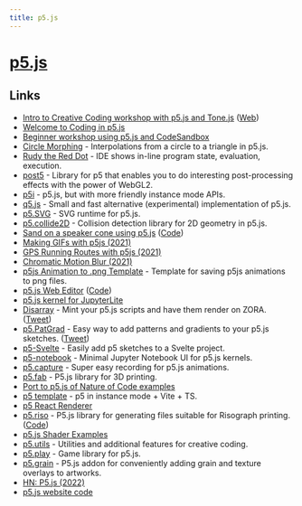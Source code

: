 ```yaml
---
title: p5.js
---
```


# [p5.js](https://p5js.org/)

## Links

- [Intro to Creative Coding workshop with p5.js and Tone.js](https://github.com/mattdesl/workshop-p5-intro) ([Web](https://p5-demos.glitch.me/))
- [Welcome to Coding in p5.js](https://happycoding.io/tutorials/p5js/welcome-to-coding)
- [Beginner workshop using p5.js and CodeSandbox](https://github.com/mattdesl/workshop-data-artwork)
- [Circle Morphing](https://github.com/golanlevin/circle-morphing) - Interpolations from a circle to a triangle in p5.js.
- [Rudy the Red Dot](https://rudy.zamfi.net/) - IDE shows in-line program state, evaluation, execution.
- [post5](https://github.com/bandaloo/post5) - Library for p5 that enables you to do interesting post-processing effects with the power of WebGL2.
- [p5i](https://github.com/antfu/p5i) - p5.js, but with more friendly instance mode APIs.
- [q5.js](https://github.com/LingDong-/q5xjs) - Small and fast alternative (experimental) implementation of p5.js.
- [p5.SVG](https://github.com/zenozeng/p5.js-svg) - SVG runtime for p5.js.
- [p5.collide2D](https://github.com/bmoren/p5.collide2D) - Collision detection library for 2D geometry in p5.js.
- [Sand on a speaker cone using p5.js](https://addieis.online/project/chladni/) ([Code](https://github.com/addiebarron/chladni))
- [Making GIFs with p5js (2021)](https://ippsketch.com/posts/making-gifs-with-p5js/)
- [GPS Running Routes with p5js (2021)](https://ippsketch.com/posts/gps-running-routes-with-p5js/)
- [Chromatic Motion Blur (2021)](https://ippsketch.com/posts/chromatic-motion-blur/)
- [p5js Animation to .png Template](https://github.com/ippsketch/p5js-animation-to-png-template) - Template for saving p5js animations to png files.
- [p5.js Web Editor](https://editor.p5js.org/) ([Code](https://github.com/processing/p5.js-web-editor))
- [p5.js kernel for JupyterLite](https://github.com/jupyterlite/p5-kernel)
- [Disarray](https://disarray.fyi/) - Mint your p5.js scripts and have them render on ZORA. ([Tweet](https://twitter.com/tbtstl/status/1447651287739207681))
- [p5.PatGrad](https://github.com/antiboredom/p5.patgrad) - Easy way to add patterns and gradients to your p5.js sketches. ([Tweet](https://twitter.com/sam_lavigne/status/1452746057289502721))
- [p5-Svelte](https://github.com/tonyketcham/p5-svelte) - Easily add p5 sketches to a Svelte project.
- [p5-notebook](https://github.com/jtpio/p5-notebook) - Minimal Jupyter Notebook UI for p5.js kernels.
- [p5.capture](https://github.com/tapioca24/p5.capture) - Super easy recording for p5.js animations.
- [p5.fab](https://github.com/machineagency/p5.fab) - P5.js library for 3D printing.
- [Port to p5.js of Nature of Code examples](https://github.com/nature-of-code/noc-examples-p5.js)
- [p5 template](https://github.com/datorpulcins/p5-template) - p5 in instance mode + Vite + TS.
- [p5 React Renderer](https://github.com/adiman9/p5-react-renderer)
- [p5.riso](https://antiboredom.github.io/p5.riso/) - P5.js library for generating files suitable for Risograph printing. ([Code](https://github.com/antiboredom/p5.riso))
- [p5.js Shader Examples](https://github.com/aferriss/p5jsShaderExamples)
- [p5.utils](https://github.com/alptugan/p5.utils) - Utilities and additional features for creative coding.
- [p5.play](https://molleindustria.github.io/p5.play/) - Game library for p5.js.
- [p5.grain](https://github.com/meezwhite/p5.grain) - P5.js addon for conveniently adding grain and texture overlays to artworks.
- [HN: P5.js (2022)](https://news.ycombinator.com/item?id=33176026)
- [p5.js website code](https://github.com/processing/p5.js-website)
